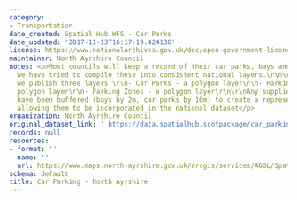 ```yaml
---
category:
- Transportation
date_created: Spatial Hub WFS - Car Parks
date_updated: '2017-11-13T16:17:19.424138'
license: https://www.nationalarchives.gov.uk/doc/open-government-licence/version/3/
maintainer: North Ayrshire Council
notes: <p>Most councils will keep a record of their car parks, bays and zones. Therefore
  we have tried to compile these into consistent national layers.\r\n\r\nCurrently,
  we publish three layers:\r\n- Car Parks - a polygon layer\r\n- Parking Bays - a
  polygon layer\r\n- Parking Zones - a polygon layer\r\n\r\nAny supplied point records
  have been buffered (bays by 2m, car parks by 10m) to create a representative area,
  allowing them to be incorporated in the national dataset</p>
organization: North Ayrshire Council
original_dataset_link: ' https://data.spatialhub.scotpackage/car_parking-na'
records: null
resources:
- format: ''
  name: ''
  url: https://www.maps.north-ayrshire.gov.uk/arcgis/services/AGOL/Spatial_Hub/MapServer/WFSServer
schema: default
title: Car Parking - North Ayrshire
---
```

